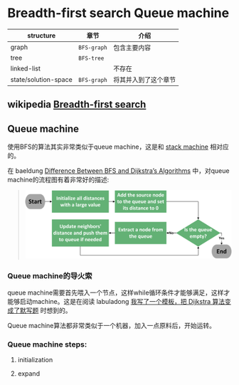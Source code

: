 # Breadth-first search Queue machine



| structure            | 章节        | 介绍                 |
| -------------------- | ----------- | -------------------- |
| graph                | `BFS-graph` | 包含主要内容         |
| tree                 | `BFS-tree`  |                      |
| linked-list          |             | 不存在               |
| state/solution-space | `BFS-graph` | 将其并入到了这个章节 |



## wikipedia [Breadth-first search](https://en.wikipedia.org/wiki/Breadth-first_search)



## Queue machine

使用BFS的算法其实非常类似于queue machine，这是和 [stack machine](https://en.wikipedia.org/wiki/Stack_machine) 相对应的。

在 baeldung [Difference Between BFS and Dijkstra’s Algorithms](https://www.baeldung.com/cs/graph-algorithms-bfs-dijkstra) 中，对queue machine的流程图有着非常好的描述:



> ![img](./SSSP-Algorithm-1024x339.png)



### Queue machine的导火索

queue machine需要首先喂入一个节点，这样while循环条件才能够满足，这样才能够启动machine。这是在阅读 labuladong [我写了一个模板，把 Dijkstra 算法变成了默写题](https://mp.weixin.qq.com/s?__biz=MzAxODQxMDM0Mw==&mid=2247492167&idx=1&sn=bc96c8f97252afdb3973c7d760edb9c0&scene=21#wechat_redirect) 时想到的。

Queue machine算法都非常类似于一个机器，加入一点原料后，开始运转。

### Queue machine steps:

1. initialization

2. expand







